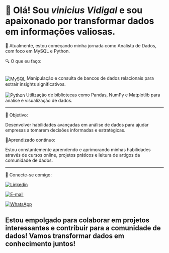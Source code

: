 # 👋 Olá! Sou _vinicius Vidigal_ e sou apaixonado por transformar dados em informações valiosas.

 🚀 Atualmente, estou começando minha jornada como Analista de Dados, com foco em MySQL e Python.
 
 🔍 O que eu faço:

<div style="display: inline_block"><br/>
  <img align="center" alt="MySQL" src="https://img.shields.io/badge/MySQL-00000F?style=for-the-badge&logo=mysql&logoColor=white " />
Manipulação e consulta de bancos de dados relacionais para extrair insights significativos.
</div>

<div style="display: inline_block"><br/>
  <img align="center" alt="Python" src="https://img.shields.io/badge/Python-3776AB?style=for-the-badge&logo=python&logoColor=white" />
Utilização de bibliotecas como Pandas, NumPy e Matplotlib para análise e visualização de dados.
</div>

---
🎯 Objetivo:

Desenvolver habilidades avançadas em análise de dados para ajudar empresas a tomarem decisões informadas e estratégicas.

🌱Aprendizado contínuo:

Estou constantemente aprendendo e aprimorando minhas habilidades através de cursos online, projetos práticos e leitura de artigos da comunidade de dados.

---

🔗 Conecte-se comigo:

[![Linkedin](https://img.shields.io/badge/LinkedIn-0077B5?style=for-the-badge&logo=linkedin&logoColor=white)](www.linkedin.com/in/vinicius-barreto-vidigal-726868247)

[![E-mail](https://img.shields.io/badge/Gmail-D14836?style=for-the-badge&logo=gmail&logoColor=white)](vinicius.b.vidigal@gmail)

[![WhatsApp](https://img.shields.io/badge/WhatsApp-25D366?style=for-the-badge&logo=whatsapp&logoColor=white)](+55(24)974047427)

## Estou empolgado para colaborar em projetos interessantes e contribuir para a comunidade de dados! Vamos transformar dados em conhecimento juntos!
